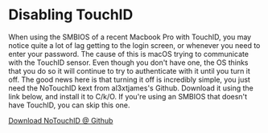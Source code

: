 # Disabling TouchID

When using the SMBIOS of a recent Macbook Pro with TouchID, you may notice quite a lot of lag getting to the login screen, or whenever you need to enter your password.  The cause of this is macOS trying to communicate with the TouchID sensor.  Even though you don't have one, the OS thinks that you do so it will continue to try to authenticate with it until you turn it off.  The good news here is that turning it off is incredibly simple, you just need the NoTouchID kext from al3xtjames's Github.  Download it using the link below, and install it to C/k/O.  If you're using an SMBIOS that doesn't have TouchID, you can skip this one.

[Download NoTouchID @ Github](https://github.com/al3xtjames/NoTouchID)

